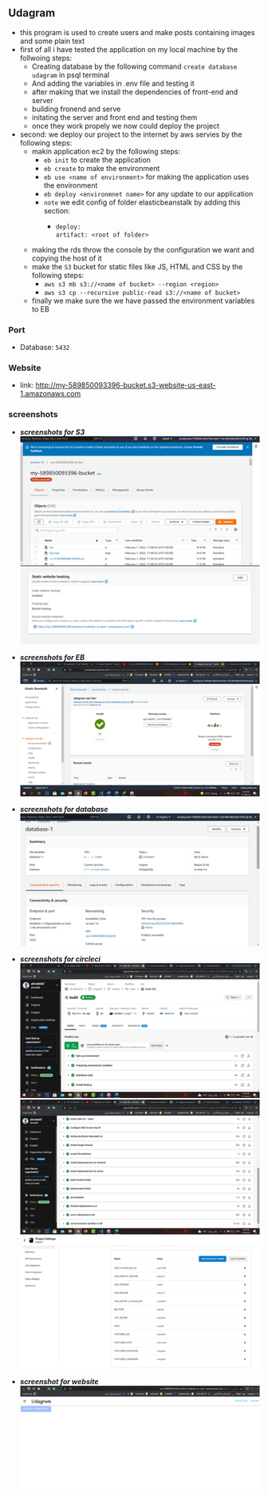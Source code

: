 ## Udagram
 - this program is used to create users and make posts containing images and some plain text
 - first of all i have tested the application on my local machine by the follwoing steps:
     - Creating database by the following command `create database udagram` in psql terminal
     - And adding the variables in .env file and testing it
     - after making that we install the dependencies of front-end and server
     - building fronend and serve
     - initating the server and front end and testing them
     - once they work propely we now could deploy the project
 - second: we deploy our project to the internet by aws servies by the following steps:
     - makin application ec2 by the following steps:
       - `eb init` to create the application 
       - `eb create` to make the environment
       - `eb use <name of environment>` for making the application uses the environment
       - `eb deploy <environmnet name>` for any update to our application
       - ```note``` we edit config of folder elasticbeanstalk by adding this section:
           - ```
             deploy:
             artifact: <root of folder>
             ```
     - making the rds throw the console by the configuration we want and copying the host of it
     - make the `S3` bucket for static files like JS, HTML and CSS by the following steps:
        - `aws s3 mb s3://<name of bucket> --region <region>`
        - `aws s3 cp --recursive public-read s3://<name of bucket>` 
     - finally we make sure the we have passed the environment variables to EB 

### Port
- Database: `5432`

### Website
- link: http://my-589850093396-bucket.s3-website-us-east-1.amazonaws.com


### screenshots
- ***screenshots for S3***
![S3_status](./screenshots/S3/S3_status.png)
![S3_URL](./screenshots/S3/S3.png)

- ***screenshots for EB***
![EBS_Status](./screenshots/EB_status.png)

- ***__screenshots for database__***
![DB](./screenshots/Database_status.png)

- ***screenshots for circleci***
![Circleci1](./screenshots/CircleCi/circleCi1.png)
![Circleci2](./screenshots/CircleCi/circleCi2.png)
![Circleci_Variable](./screenshots/CircleCi/variable_env_for_circleci.png)

- ***screenshot for website***
![udagram_website](./screenshots/website.png)